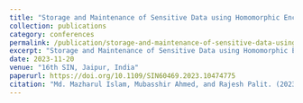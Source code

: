 ```yaml
---
title: "Storage and Maintenance of Sensitive Data using Homomorphic Encryption"
collection: publications
category: conferences
permalink: /publication/storage-and-maintenance-of-sensitive-data-using-ho
excerpt: "Storage and Maintenance of Sensitive Data using Homomorphic Encryption"
date: 2023-11-20
venue: "16th SIN, Jaipur, India"
paperurl: https://doi.org/10.1109/SIN60469.2023.10474775
citation: "Md. Mazharul Islam, Mubasshir Ahmed, and Rajesh Palit. (2023). Storage and Maintenance of Sensitive Data using Homomorphic Encryption. *16th SIN, Jaipur, India*. DOI: 10.1109/SIN60469.2023.10474775"
---
```

